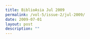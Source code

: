 ```yaml
---
title: BiblioAsia Jul 2009
permalink: /vol-5/issue-2/jul-2009/
date: 2009-07-01
layout: post
description: ""
---
```

